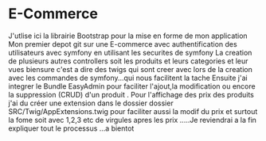 # E-Commerce
J'utlise ici la librairie Bootstrap pour la mise en forme de mon application
Mon premier depot git sur une E-commerce avec authentification des utilisateurs avec symfony en utilisant les securites de symfony
La creation de plusieurs autres controllers soit les produits et leurs categories et leur vues biensure c'est a dire des twigs qui sont creer avec lors de la creation avec les commandes de symfony...qui nous facilitent la tache
Ensuite j'ai integrer le Bundle EasyAdmin pour faciliter l'ajout,la modification ou encore la suppression (CRUD) d'un produit .
Pour l'affichage des prix des produits j'ai du créer une extension dans le dossier dossier SRC/Twig/AppExtensions.twig pour faciliter aussi la modif du prix et surtout la fome soit avec 1,2,3 etc de virgules apres les prix
.....Je reviendrai a la fin expliquer tout le processus ...a bientot
